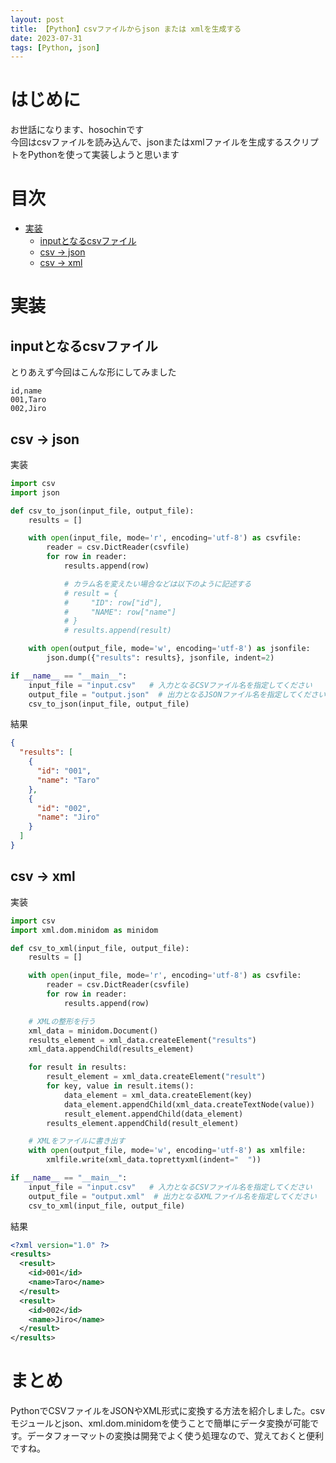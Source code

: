 ```yaml
---
layout: post
title: 【Python】csvファイルからjson または xmlを生成する
date: 2023-07-31
tags: [Python, json]
---
```


# はじめに

お世話になります、hosochinです  
今回はcsvファイルを読み込んで、jsonまたはxmlファイルを生成するスクリプトをPythonを使って実装しようと思います

# 目次

- [実装](#実装)
  - [inputとなるcsvファイル](#inputとなるcsvファイル)
  - [csv → json](#csv--json)
  - [csv → xml](#csv--xml)

# 実装

## inputとなるcsvファイル

とりあえず今回はこんな形にしてみました

```csv
id,name
001,Taro
002,Jiro
```

## csv → json

実装

```python
import csv
import json

def csv_to_json(input_file, output_file):
    results = []

    with open(input_file, mode='r', encoding='utf-8') as csvfile:
        reader = csv.DictReader(csvfile)
        for row in reader:
            results.append(row)

            # カラム名を変えたい場合などは以下のように記述する
            # result = {
            #     "ID": row["id"],
            #     "NAME": row["name"]
            # }
            # results.append(result)

    with open(output_file, mode='w', encoding='utf-8') as jsonfile:
        json.dump({"results": results}, jsonfile, indent=2)

if __name__ == "__main__":
    input_file = "input.csv"   # 入力となるCSVファイル名を指定してください
    output_file = "output.json"  # 出力となるJSONファイル名を指定してください
    csv_to_json(input_file, output_file)
```

結果

```json
{
  "results": [
    {
      "id": "001",
      "name": "Taro"
    },
    {
      "id": "002",
      "name": "Jiro"
    }
  ]
}
```

## csv → xml

実装

```python
import csv
import xml.dom.minidom as minidom

def csv_to_xml(input_file, output_file):
    results = []

    with open(input_file, mode='r', encoding='utf-8') as csvfile:
        reader = csv.DictReader(csvfile)
        for row in reader:
            results.append(row)

    # XMLの整形を行う
    xml_data = minidom.Document()
    results_element = xml_data.createElement("results")
    xml_data.appendChild(results_element)

    for result in results:
        result_element = xml_data.createElement("result")
        for key, value in result.items():
            data_element = xml_data.createElement(key)
            data_element.appendChild(xml_data.createTextNode(value))
            result_element.appendChild(data_element)
        results_element.appendChild(result_element)

    # XMLをファイルに書き出す
    with open(output_file, mode='w', encoding='utf-8') as xmlfile:
        xmlfile.write(xml_data.toprettyxml(indent="  "))

if __name__ == "__main__":
    input_file = "input.csv"   # 入力となるCSVファイル名を指定してください
    output_file = "output.xml"  # 出力となるXMLファイル名を指定してください
    csv_to_xml(input_file, output_file)
```

結果

```xml
<?xml version="1.0" ?>
<results>
  <result>
    <id>001</id>
    <name>Taro</name>
  </result>
  <result>
    <id>002</id>
    <name>Jiro</name>
  </result>
</results>
```

# まとめ

PythonでCSVファイルをJSONやXML形式に変換する方法を紹介しました。csvモジュールとjson、xml.dom.minidomを使うことで簡単にデータ変換が可能です。データフォーマットの変換は開発でよく使う処理なので、覚えておくと便利ですね。

